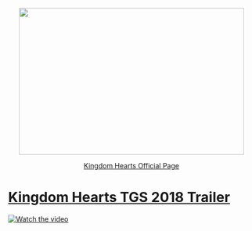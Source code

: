 
<p align="center">
  <img width="460" height="300" src="https://vignette.wikia.nocookie.net/disney/images/f/f5/Kingdom_Hearts_III_Logo.png/revision/latest/scale-to-width-down/516?cb=20130625151326">
  
  
<p align="center">  
<a href="https://www.kingdomhearts.com/home/us">Kingdom Hearts Official Page
 
 
# Kingdom Hearts TGS 2018 Trailer


[![Watch the video](https://img.youtube.com/vi/xNnd-YAKjCU/hqdefault.jpg)](http://www.youtube.com/watch?v=xNnd-YAKjCU&v)



